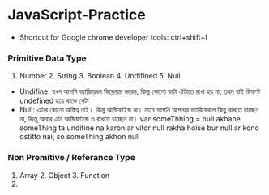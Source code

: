 # JavaScript-Practice

- Shortcut for Google chrome developer tools: ctrl+shift+I
### Primitive Data Type
1. Number 2. String 3. Boolean 4. Undifined 5. Null
- Undifine: যখন আপনি ভ্যারিয়েবল ডিক্লেয়ার করেন, কিন্তু কোনো ডাটা ঐটাতে রাখা হয় না, তখন বাই ডিফল্ট undefined হয়ে থাকে সেটা
- Null: এটার কোনো অস্তিত্ব নাই। কিন্তু আন্ডিফাইন্ড না। মানে আপনি আপনার ভ্যারিয়েবলে কিছু রাখতে চাচ্ছেন না, কিন্তু আবার এটা আন্ডিফাইন্ড ও রাখতে চাচ্ছেন না। var someThhing = null
        akhane someThing ta undifine na karon ar vitor null rakha hoise bur null ar kono ostitto nai, so someThing akhon null
### Non Premitive / Referance Type
1. Array 2. Object  3. Function
2. 
        




